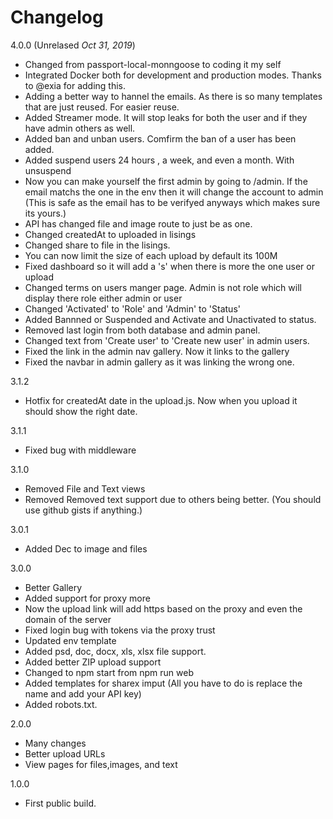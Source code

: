# Changelog
4.0.0 (Unrelased _Oct 31, 2019_)
<!-- * Made a lot of the code cleaner and easier to mange for developers -->
<!-- * You can now upload files via your account on the website. -->
<!-- *Added API docs -->
<!-- * Switched to sendgrid offical mailer -->
<!-- * Changed from express-fileupload to multer  -->
<!-- * Changed from csurf to lusca  -->
<!-- * Added last password change IP and time. -->
<!-- * Added last activity time.
* Added last login time. -->
<!-- * Added signup IP. -->

* Changed from passport-local-monngoose to coding it my self
* Integrated Docker both for development and production modes.  Thanks to @exia for adding this.
* Adding a better way to hannel the emails.  As there is so many templates that are just reused.  For easier reuse.
* Added Streamer mode.  It will stop leaks for both the user and if they have admin others as well.
* Added ban and unban users. Comfirm the ban of a user has been added.
* Added suspend users 24 hours , a week, and even a month. With unsuspend
* Now you can make yourself the first admin by going to /admin.  If the email matchs the one in the env then it will change the account to admin (This is safe as the email has to be verifyed anyways which makes sure its yours.)
* API has changed file and image route to just be as one.
* Changed createdAt to uploaded in lisings
* Changed share to file in the lisings.
* You can now limit the size of each upload by default its 100M
* Fixed dashboard so it will add a 's' when there is more the one user or upload
* Changed terms on users manger page.  Admin is not role which will display there role either admin or user
* Changed 'Activated' to 'Role' and 'Admin' to 'Status'
* Added Bannned or Suspended and Activate and Unactivated to status.
* Removed last login from both database and admin panel.
* Changed text from 'Create user' to 'Create new user' in admin users.
* Fixed the link in the admin nav gallery.  Now it links to the gallery
* Fixed the navbar in admin gallery as it was linking the wrong one.

3.1.2
* Hotfix for createdAt date in the upload.js. Now when  you upload it should show the right date.

3.1.1
* Fixed bug with middleware

3.1.0
* Removed File and Text views
* Removed Removed text support due to others being better. (You should use github gists if anything.)

3.0.1
* Added Dec to image and files

3.0.0
* Better Gallery
* Added support for proxy more
* Now the upload link will add https based on the proxy and even the domain of the server
* Fixed login bug with tokens via the proxy trust
* Updated env template
* Added psd, doc, docx, xls, xlsx file support.
* Added better ZIP upload support
* Changed to npm start from npm run web
* Added templates for sharex imput (All you have to do is replace the name and add your API key)
* Added robots.txt.

2.0.0
* Many changes
* Better upload URLs
* View pages for files,images, and text

1.0.0
* First public build.
